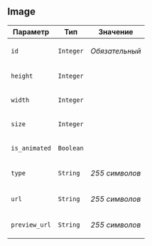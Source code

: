 
## Image


<table>
    <thead>
        <tr><th>Параметр</th><th>Тип</th><th>Значение</th></tr>
    </thead>
    <tbody>
        <tr>
            <td><p><code>id</code></p></td>
            <td><p><code>Integer</code></p></td>
            <td><p><em>Обязательный</em></p></td>
        </tr><tr>
            <td><p><code>height</code></p></td>
            <td><p><code>Integer</code></p></td>
            <td></td>
        </tr><tr>
            <td><p><code>width</code></p></td>
            <td><p><code>Integer</code></p></td>
            <td></td>
        </tr><tr>
            <td><p><code>size</code></p></td>
            <td><p><code>Integer</code></p></td>
            <td></td>
        </tr><tr>
            <td><p><code>is_animated</code></p></td>
            <td><p><code>Boolean</code></p></td>
            <td></td>
        </tr><tr>
            <td><p><code>type</code></p></td>
            <td><p><code>String</code></p></td>
            <td><p><em>255 символов</em></p></td>
        </tr><tr>
            <td><p><code>url</code></p></td>
            <td><p><code>String</code></p></td>
            <td><p><em>255 символов</em></p></td>
        </tr><tr>
            <td><p><code>preview_url</code></p></td>
            <td><p><code>String</code></p></td>
            <td><p><em>255 символов</em></p></td>
        </tr>
    </tbody>
</table>